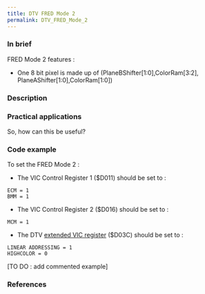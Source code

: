 ```yaml
---
title: DTV FRED Mode 2
permalink: DTV_FRED_Mode_2
---
```


### In brief

FRED Mode 2 features :

-   One 8 bit pixel is made up of (PlaneBShifter\[1:0\],ColorRam\[3:2\],
    PlaneAShifter\[1:0\],ColorRam\[1:0\])

### Description

### Practical applications

So, how can this be useful?

### Code example

To set the FRED Mode 2 :

-   The VIC Control Register 1 ($D011) should be set to :

`ECM = 1`  
`BMM = 1`

-   The VIC Control Register 2 ($D016) should be set to :

`MCM = 1`

-   The DTV [extended VIC
    register](DTV_Programming#EXTENDED_VIC_REGISTERS "wikilink") ($D03C)
    should be set to :

`LINEAR ADDRESSING = 1`  
`HIGHCOLOR = 0`

\[TO DO : add commented example\]

### References
